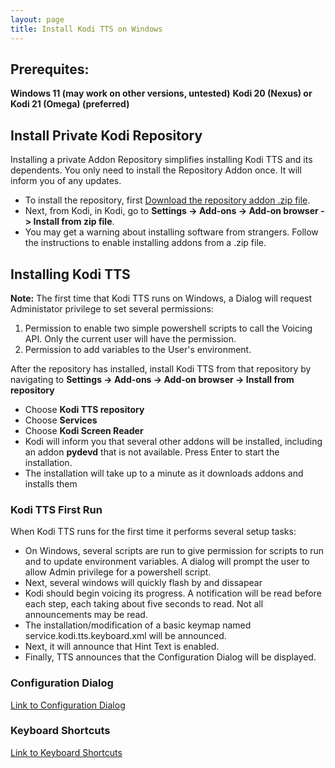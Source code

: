 ```yaml
---
layout: page
title: Install Kodi TTS on Windows
---
```

<meta http-equiv='Content-Type' content='text/html; charset=utf-8' />

## Prerequites:

**Windows 11 (may work on other versions, untested)**
**Kodi 20 (Nexus) or Kodi 21 (Omega) (preferred)**

## Install Private Kodi Repository

Installing a private Addon Repository simplifies installing Kodi TTS and its dependents.
You only need to install the Repository Addon once. It will inform you of any updates.

  * To install the repository, first [Download the repository addon .zip file](https://feuerbacher.us/repo/repo/zips/repo.fbacher/repo.fbacher-1.0.0.zip).
  * Next, from Kodi, in Kodi, go to **Settings -> Add-ons -> Add-on browser -> Install from zip file**.
  * You may get a warning about installing software from strangers. Follow the instructions to
    enable installing addons from a .zip file.

## Installing Kodi TTS

**Note:** The first time that Kodi TTS runs on Windows, a Dialog will request Administator
privilege to set several permissions:

  1. Permission to enable two simple powershell scripts to call the Voicing API.
     Only the current user will have the permission.
  2. Permission to add variables to the User's environment.

After the repository has installed, install Kodi TTS from that repository by navigating 
to **Settings -> Add-ons -> Add-on browser -> Install from repository** 
  * Choose **Kodi TTS repository**
  * Choose **Services**
  * Choose **Kodi Screen Reader**
  * Kodi will inform you that several other addons will be installed, including an addon
    **pydevd** that is not available. Press Enter to start the installation.
  * The installation will take up to a minute as it downloads addons and installs them

### Kodi TTS First Run

When Kodi TTS runs for the first time it performs several setup tasks:

  * On Windows, several scripts are run to give permission for scripts to run and to update
    environment variables. A dialog will prompt the user to allow Admin
    privilege for a powershell script.
  * Next, several windows will quickly flash by and dissapear
  * Kodi should begin voicing its progress. A notification will be read before each step, each
    taking about five seconds to read. Not all announcements may be read.
  * The installation/modification of a basic keymap named
    service.kodi.tts.keyboard.xml will be announced.
  * Next, it will announce that Hint Text is enabled.
  * Finally, TTS announces that the Configuration Dialog will be displayed.

### Configuration Dialog

[Link to Configuration Dialog](https://feuerbacher.us/repo/CONFIG_DIALOG.html)

### Keyboard Shortcuts

[Link to Keyboard Shortcuts](https://feuerbacher.us/repo/KEYBOARD_SHORTCUTS.html)
